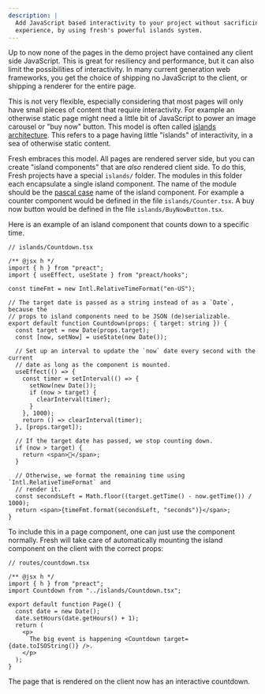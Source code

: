 ```yaml
---
description: |
  Add JavaScript based interactivity to your project without sacrificing user
  experience, by using fresh's powerful islands system. 
---
```


Up to now none of the pages in the demo project have contained any client side
JavaScript. This is great for resiliency and performance, but it can also limit
the possibilities of interactivity. In many current generation web frameworks,
you get the choice of shipping no JavaScript to the client, or shipping a
renderer for the entire page.

This is not very flexible, especially considering that most pages will only have
small pieces of content that require interactivity. For example an otherwise
static page might need a little bit of JavaScript to power an image carousel or
"buy now" button. This model is often called
[islands architecture][islands-architecture]. This refers to a page having
little "islands" of interactivity, in a sea of otherwise static content.

Fresh embraces this model. All pages are rendered server side, but you can
create "island components" that are _also_ rendered client side. To do this,
Fresh projects have a special `islands/` folder. The modules in this folder each
encapsulate a single island component. The name of the module should be the
[pascal case][pascal-case] name of the island component. For example a counter
component would be defined in the file `islands/Counter.tsx`. A buy now button
would be defined in the file `islands/BuyNowButton.tsx`.

Here is an example of an island component that counts down to a specific time.

```tsx
// islands/Countdown.tsx

/** @jsx h */
import { h } from "preact";
import { useEffect, useState } from "preact/hooks";

const timeFmt = new Intl.RelativeTimeFormat("en-US");

// The target date is passed as a string instead of as a `Date`, because the
// props to island components need to be JSON (de)serializable.
export default function Countdown(props: { target: string }) {
  const target = new Date(props.target);
  const [now, setNow] = useState(new Date());

  // Set up an interval to update the `now` date every second with the current
  // date as long as the component is mounted.
  useEffect(() => {
    const timer = setInterval(() => {
      setNow(new Date());
      if (now > target) {
        clearInterval(timer);
      }
    }, 1000);
    return () => clearInterval(timer);
  }, [props.target]);

  // If the target date has passed, we stop counting down.
  if (now > target) {
    return <span>🎉</span>;
  }

  // Otherwise, we format the remaining time using `Intl.RelativeTimeFormat` and
  // render it.
  const secondsLeft = Math.floor((target.getTime() - now.getTime()) / 1000);
  return <span>{timeFmt.format(secondsLeft, "seconds")}</span>;
}
```

To include this in a page component, one can just use the component normally.
Fresh will take care of automatically mounting the island component on the
client with the correct props:

```tsx
// routes/countdown.tsx

/** @jsx h */
import { h } from "preact";
import Countdown from "../islands/Countdown.tsx";

export default function Page() {
  const date = new Date();
  date.setHours(date.getHours() + 1);
  return (
    <p>
      The big event is happening <Countdown target={date.toISOString()} />.
    </p>
  );
}
```

The page that is rendered on the client now has an interactive countdown.

[islands-architecture]: https://jasonformat.com/islands-architecture
[pascal-case]: https://en.wiktionary.org/wiki/Pascal_case
